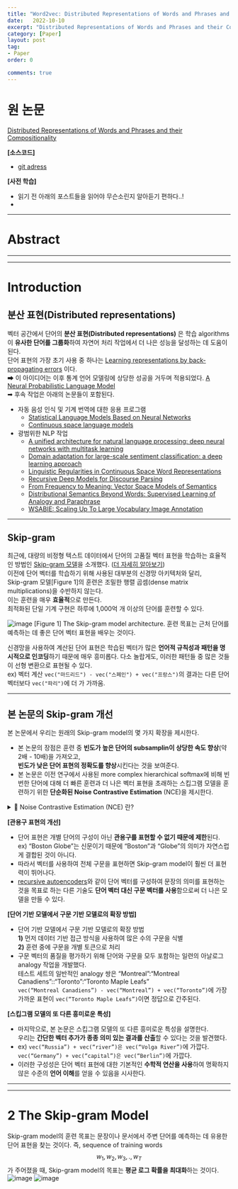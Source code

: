 ```yaml
---
title: "Word2vec: Distributed Representations of Words and Phrases and their Compositionality 정리"
date:   2022-10-10
excerpt: "Distributed Representations of Words and Phrases and their Compositionality"
category: [Paper]
layout: post
tag:
- Paper
order: 0

comments: true
---
```



   

# 원 논문
[Distributed Representations of Words and Phrases and their Compositionality](https://proceedings.neurips.cc/paper/2013/file/9aa42b31882ec039965f3c4923ce901b-Paper.pdf)    

**[소스코드]**     
* [git adress]()


**[사전 학습]**
* 읽기 전 아래의 포스트들을 읽어야 무슨소린지 알아듣기 편하다..!   
* 

---

# **Abstract**
 

---
-----

# **Introduction**

## 분산 표현(Distributed representations)   
벡터 공간에서 단어의 **분산 표현(Distributed representations)** 은 학습 algorithms이 **유사한 단어를 그룹화**하여 자연어 처리 작업에서 더 나은 성능을 달성하는 데 도움이 된다.     
단어 표현의 가장 초기 사용 중 하나는 [Learning representations by back-propagating errors](https://www.nature.com/articles/323533a0) 이다.     
➡ 이 아이디어는 이후 통계 언어 모델링에 상당한 성공을 거두며 적용되었다. [A Neural Probabilistic Language Model](https://www.jmlr.org/papers/volume3/bengio03a/bengio03a.pdf)           
➡ 후속 작업은 아래의 논문들이 포함된다.    
* 자동 음성 인식 및 기계 번역에 대한 응용 프로그램     
    * [Statistical Language Models Based on Neural Networks](https://www.semanticscholar.org/paper/Statistical-Language-Models-Based-on-Neural-U%C4%8Den%C3%AD-Brn%C4%9B/96364af2d208ea75ca3aeb71892d2f7ce7326b55)    
    * [Continuous space language models](https://www.sciencedirect.com/science/article/pii/S0885230806000325)          
* 광범위한 NLP 작업     
    * [A unified architecture for natural language processing: deep neural networks with multitask learning](https://dl.acm.org/doi/10.1145/1390156.1390177)     
    *  [Domain adaptation for large-scale sentiment classification: a deep learning approach](https://dl.acm.org/doi/10.5555/3104482.3104547)      
    *  [Linguistic Regularities in Continuous Space Word Representations](https://www.microsoft.com/en-us/research/wp-content/uploads/2016/02/rvecs.pdf)     
    *  [Recursive Deep Models for Discourse Parsing](https://aclanthology.org/D14-1220.pdf)      
    *  [From Frequency to Meaning: Vector Space Models of Semantics](https://arxiv.org/abs/1003.1141)      
    *  [Distributional Semantics Beyond Words: Supervised Learning of Analogy and Paraphrase](https://aclanthology.org/Q13-1029/)      
    *  [WSABIE: Scaling Up To Large Vocabulary Image Annotation](https://static.googleusercontent.com/media/research.google.com/ko//pubs/archive/37180.pdf)   

---

## Skip-gram


최근에, 대량의 비정형 텍스트 데이터에서 단어의 고품질 벡터 표현을 학습하는 효율적인 방법인 [Skip-gram 모델](https://arxiv.org/abs/1301.3781)을 소개했다. ([더 자세히 알아보기](https://yerimoh.github.io/DL14/))      
이전에 단어 벡터를 학습하기 위해 사용된 대부분의 신경망 아키텍처와 달리,   
Skip-gram 모델[Figure 1]의 훈련은 조밀한 행렬 곱셈(dense matrix multiplications)을 수반하지 않는다.      
이는 훈련을 매우 **효율적**으로 만든다.     
최적화된 단일 기계 구현은 하루에 1,000억 개 이상의 단어를 훈련할 수 있다.      


![image](https://user-images.githubusercontent.com/76824611/202935563-4528c5c7-fcd1-4493-bc60-a5c1a0948d06.png)
[Figure 1] The Skip-gram model architecture. 훈련 목표는 근처 단어를 예측하는 데 좋은 단어 벡터 표현을 배우는 것이다.       


신경망을 사용하여 계산된 단어 표현은 학습된 벡터가 많은 **언어적 규칙성과 패턴을 명시적으로 인코딩**하기 때문에 매우 흥미롭다. 다소 놀랍게도, 이러한 패턴들 중 많은 것들이 선형 변환으로 표현될 수 있다.   
ex) 벡터 계산 ```vec("마드리드") - vec("스페인") + vec("프랑스")```의 결과는 다른 단어 벡터보다 ```vec("파리")```에 더 가 가까움.


---

## 본 논문의 Skip-gram 개선

본 논문에서 우리는 원래의 Skip-gram model의 몇 가지 확장을 제시한다.        
* 본 논문의 장점은 훈련 중 **빈도가 높은 단어의 subsamplin이 상당한 속도 향상**(약 2배 - 10배)을 가져오고,     
**빈도가 낮은 단어 표현의 정확도를 향상**시킨다는 것을 보여준다.             
* 본 논문은 이전 연구에서 사용된 more complex hierarchical softmax에 비해 빈번한 단어에 대해 더 빠른 훈련과 더 나은 벡터 표현을 초래하는 스킵그램 모델을 훈련하기 위한 **단순화된 Noise Contrastive Estimation** (NCE)을 제시한다.

<details>
<summary>📜 Noise Contrastive Estimation (NCE) 란? </summary>
<div markdown="1">
   
CBOW와 Skip-Gram 모델에서 사용하는 비용 계산 알고리즘을 칭한다.      
전체 데이터셋에 대해 softMax 함수를 적용하는 것이 아니라 **샘플링으로 추출한 일부에 대해서만 적용**하는 방법을 말한다.     
k개의 대비되는(contrastive) 단어들을 noise distribution에서 구해서 (몬테카를로) 평균을 구하는 것이 기본 알고리즘이다.     
➡ [Hierarchical SoftMax](https://yerimoh.github.io/DL15/#1%EF%B8%8F%E2%83%A3-embedding-%EA%B3%84%EC%B8%B5-%EB%8F%84%EC%9E%85)와 [Negative Sampling](https://yerimoh.github.io/DL15/#2%EF%B8%8F%E2%83%A3-%EB%84%A4%EA%B1%B0%ED%8B%B0%EB%B8%8C-%EC%83%98%ED%94%8C%EB%A7%81%EC%9D%B4%EB%9E%80-%EC%86%90%EC%8B%A4-%ED%95%A8%EC%88%98-%EB%8F%84%EC%9E%85) 등의 여러 가지 방법이 있다.

일반적으로 단어 갯수가 많을 때 사용하고, NCE를 사용하면 문제를 (실제 분포에서 얻은 샘플)과 (인공적으로 만든 잡음 분포에서 얻은 샘플)을 구별하는 이진 분류 문제로 바꿀 수 있게 된다.

 Negative Sampling에서 사용하는 목적 함수는 결과값이 최대화될 수 있는 형태로 구성한다. 현재(목표, target, positive) 단어에는 높은 확률을 부여하고, 나머지 단어(negative, noise)에는 낮은 확률을 부여해서 가장 큰 값을 만들 수 있는 공식을 사용한다. 

   
</div>
</details>  


**[관용구 표현의 개선]**         
* 단어 표현은 개별 단어의 구성이 아닌 **관용구를 표현할 수 없기 때문에 제한**된다.      
ex) “Boston Globe”는 신문이기 때문에 “Boston”과 “Globe”의 의미가 자연스럽게 결합된 것이 아니다.     
* 따라서 벡터를 사용하여 전체 구문을 표현하면 Skip-gram model이 훨씬 더 표현력이 뛰어나다.       
* [recursive autoencoders](https://aclanthology.org/D14-1220.pdf)와 같이 단어 벡터를 구성하여 문장의 의미를 표현하는 것을 목표로 하는 다른 기술도 **단어 벡터 대신 구문 벡터를 사용**함으로써 더 나은 모델을 만들 수 있다.      


**[단어 기반 모델에서 구문 기반 모델로의 확장 방법]**      
* 단어 기반 모델에서 구문 기반 모델로의 확장 방법        
  **1)** 먼저 데이터 기반 접근 방식을 사용하여 많은 수의 구문을 식별    
  **2)** 훈련 중에 구문을 개별 토큰으로 처리    
* 구문 벡터의 품질을 평가하기 위해 단어와 구문을 모두 포함하는 일련의 아날로그 analogy 작업을 개발했다.    
  테스트 세트의 일반적인 analogy 쌍은 “Montreal”:“Montreal Canadiens”::“Toronto”:“Toronto Maple Leafs”  
  ```vec(“Montreal Canadiens”) - vec(“Montreal”) + vec(“Toronto”)```에 가장 가까운 표현이 ```vec(“Toronto Maple Leafs”)```이면 정답으로 간주된다.        




**[스킵그램 모델의 또 다른 흥미로운 특성]**       
* 마지막으로, 본 논문은 스킵그램 모델의 또 다른 흥미로운 특성을 설명한다.    
우리는 **간단한 벡터 추가가 종종 의미 있는 결과를 산출**할 수 있다는 것을 발견했다.    
* ex) ```vec(“Russia”) + vec(“river”)은 vec(“Volga River”)```에 가깝다.           
     ```vec(“Germany”) + vec(“capital”)은 vec(“Berlin”)```에 가깝다.       
* 이러한 구성성은 단어 벡터 표현에 대한 기본적인 **수학적 연산을 사용**하여 명확하지 않은 수준의 **언어 이해**를 얻을 수 있음을 시사한다.


----
----

# **2 The Skip-gram Model**
Skip-gram model의 훈련 목표는 문장이나 문서에서 주변 단어를 예측하는 데 유용한 단어 표현을 찾는 것이다. 즉, sequence of training words $$w_1, w_2, w_3, ., w_T$$가 주어졌을 때, Skip-gram model의 목표는 **평균 로그 확률을 최대화**하는 것이다.
![image](https://user-images.githubusercontent.com/76824611/202949963-20a1a545-0f46-4bd9-80d5-72f4c071088d.png)
![image](https://user-images.githubusercontent.com/76824611/202949984-487e81dd-7fcd-4290-a3ed-82a47741ac16.png)


